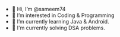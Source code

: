 - 👋 Hi, I’m @sameem74
- 👀 I’m interested in Coding & Programming
- 🌱 I’m currently learning Java & Android.
- 💞 I'm currently solving DSA problems.
  

<!---
sameem74/sameem74 is a ✨ special ✨ repository because its `README.md` (this file) appears on your GitHub profile.
You can click the Preview link to take a look at your changes.
--->
